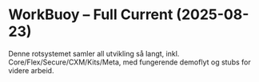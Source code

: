 # WorkBuoy – Full Current (2025-08-23)

Denne rotsystemet samler all utvikling så langt, inkl. Core/Flex/Secure/CXM/Kits/Meta, med fungerende demoflyt og stubs for videre arbeid.
